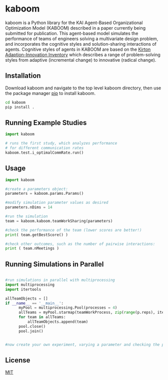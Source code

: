 # kaboom

kaboom is a Python library for the KAI Agent-Based Organizational Optimization
Model (KABOOM) described in a paper currently being submitted for publication.
This agent-based model simulates the performance of teams of engineers solving
a multivariate design problem, and incorporates the cognitive styles and
solution-sharing interactions of agents. Cognitive styles of agents in KABOOM
are based on the [Kirton Adaption-Innovation Inventory](https://scholar.google.com/scholar?hl=en&as_sdt=0%2C39&as_vis=1&q=Kirton+adaption-innovation+in+the+context&oq=kirton+adaption+innovation+in+the+) which describes
a range of problem-solving styles from adaptive (incremental change) to
innovative (radical change).

## Installation

<!-- -->

Download kaboom and navigate to the top level kaboom directory, then use the package manager [pip](https://pip.pypa.io/en/stable/) to install kaboom.

```bash
cd kaboom
pip install .
```

## Running Example Studies

```python
import kaboom

# runs the first study, which analyzes performance
# for different communication rates
kaboom.test.i_optimalCommRate.run()

```

## Usage

```python
import kaboom

#create a parameters object:
parameters = kaboom.params.Params()

#modify simulation parameter values as desired
parameters.nDims = 14

#run the simulation
team = kaboom.kaboom.teamWorkSharing(parameters)

#check the performance of the team (lower scores are better!)
print( team.getBestScore() )

#check other outcomes, such as the number of pairwise interactions:
print ( team.nMeetings )

```

## Running Simulations in Parallel

```python

#run simulations in parallel with multiprocessing
import multiprocessing
import itertools

allTeamObjects = []
if __name__ == '__main__':
      myPool = multiprocessing.Pool(processes = 4)
      allTeams = myPool.starmap(teamWorkProcess, zip(range(p.reps), itertools.repeat(p) ) )
      for team in allTeams:
          allTeamObjects.append(team)
      pool.close()
      pool.join()


#now create your own experiment, varying a parameter and checking the performance

```

<!--
## Contributing
Pull requests are welcome. For major changes, please open an issue first to discuss what you would like to change.

Please make sure to update tests as appropriate. -->

## License
[MIT](https://choosealicense.com/licenses/mit/)
